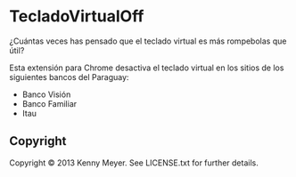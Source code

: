 TecladoVirtualOff
=================

¿Cuántas veces has pensado que el teclado virtual es más
rompebolas que útil?

Esta extensión para Chrome desactiva el teclado virtual en los
sitios de los siguientes bancos del Paraguay:

  - Banco Visión
  - Banco Familiar
  - Itau

Copyright
---------

Copyright © 2013 Kenny Meyer. See LICENSE.txt for further details.
